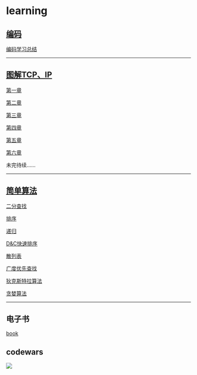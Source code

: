 # learning
## [编码](https://github.com/luanguang/articles/blob/master/book/%E7%BC%96%E7%A0%81.pdf)

[编码学习总结](https://github.com/luanguang/articles/blob/master/%E7%BC%96%E7%A0%81/%E5%AD%A6%E4%B9%A0%E6%80%BB%E7%BB%93.md)

---

## [图解TCP、IP](https://github.com/luanguang/articles/blob/master/book/%E5%9B%BE%E8%A7%A3TCP%20IP(%E7%AC%AC5%E7%89%88).pdf)

[第一章](https://github.com/luanguang/articles/blob/master/%E5%9B%BE%E8%A7%A3TCP%E3%80%81IP/%E7%AC%AC%E4%B8%80%E7%AB%A0.md) 


[第二章](https://github.com/luanguang/articles/blob/master/%E5%9B%BE%E8%A7%A3TCP%E3%80%81IP/%E7%AC%AC%E4%BA%8C%E7%AB%A0.md) 

[第三章](https://github.com/luanguang/articles/blob/master/%E5%9B%BE%E8%A7%A3TCP%E3%80%81IP/%E7%AC%AC%E4%B8%89%E7%AB%A0.md)

[第四章](https://github.com/luanguang/articles/blob/master/%E5%9B%BE%E8%A7%A3TCP%E3%80%81IP/%E7%AC%AC%E5%9B%9B%E7%AB%A0.md)

[第五章](https://github.com/luanguang/articles/blob/master/%E5%9B%BE%E8%A7%A3TCP%E3%80%81IP/%E7%AC%AC%E4%BA%94%E7%AB%A0.md)

[第六章](https://github.com/luanguang/articles/blob/master/%E5%9B%BE%E8%A7%A3TCP%E3%80%81IP/%E7%AC%AC%E5%85%AD%E7%AB%A0.md)

未完待续……

---

## [简单算法](https://github.com/luanguang/articles/blob/master/book/%E7%AE%97%E6%B3%95%E5%9B%BE%E8%A7%A3.pdf)

[二分查找](https://github.com/luanguang/articles/tree/master/%E7%AE%97%E6%B3%95/%E4%BA%8C%E5%88%86%E6%9F%A5%E6%89%BE)

[排序](https://github.com/luanguang/articles/tree/master/%E7%AE%97%E6%B3%95/%E6%8E%92%E5%BA%8F)

[递归](https://github.com/luanguang/articles/tree/master/%E7%AE%97%E6%B3%95/%E9%80%92%E5%BD%92)

[D&C快速排序](https://github.com/luanguang/articles/tree/master/%E7%AE%97%E6%B3%95/D%26C%E5%BF%AB%E9%80%9F%E6%8E%92%E5%BA%8F)

[散列表](https://github.com/luanguang/articles/tree/master/%E7%AE%97%E6%B3%95/%E6%95%A3%E5%88%97%E8%A1%A8)

[广度优先查找](https://github.com/luanguang/articles/tree/master/%E7%AE%97%E6%B3%95/%E5%B9%BF%E5%BA%A6%E4%BC%98%E5%85%88)

[狄克斯特拉算法](https://github.com/luanguang/articles/tree/master/%E7%AE%97%E6%B3%95/%E7%8B%84%E5%85%8B%E6%96%AF%E7%89%B9%E6%8B%89%E7%AE%97%E6%B3%95)

[贪婪算法](https://github.com/luanguang/articles/tree/master/%E7%AE%97%E6%B3%95/%E8%B4%AA%E5%A9%AA%E7%AE%97%E6%B3%95)


---
## 电子书

[book](https://github.com/luanguang/articles/tree/master/book)

## codewars

![](https://github.com/luanguang/articles/blob/master/images/codewars.png)

